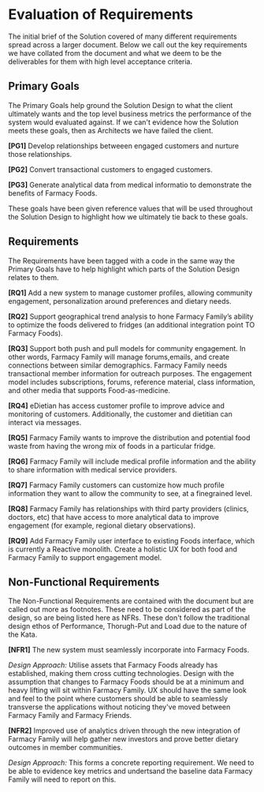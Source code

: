 # Evaluation of Requirements

The initial brief of the Solution covered of many different requirements spread across a larger document. Below we call out the key requirements we have collated from the document and what we deem to be the deliverables for them with high level acceptance criteria.

## Primary Goals

The Primary Goals help ground the Solution Design to what the client ultimately wants and the top level business metrics the performance of the system would evaluated against. If we can't evidence how the Solution meets these goals, then as Architects we have failed the client.

**[PG1]** Develop relationships betweeen engaged customers and nurture those relationships.

**[PG2]** Convert transactional customers to engaged customers.

**[PG3]** Generate analytical data from medical informatio to demonstrate the benefits of Farmacy Foods.

These goals have been given reference values that will be used throughout the Solution Design to highlight how we ultimately tie back to these goals.

## Requirements

The Requirements have been tagged with a code in the same way the Primary Goals have to help highlight which parts of the Solution Design relates to them.

**[RQ1]** Add a new system to manage customer profiles, allowing community engagement, personalization around preferences and dietary needs.

**[RQ2]** Support geographical trend analysis to hone Farmacy Family’s ability to optimize the foods delivered to fridges (an additional integration point TO Farmacy Foods).

**[RQ3]** Support both push and pull models for community engagement. In other words, Farmacy Family will manage forums,emails, and create connections between similar demographics. Farmacy Family needs transactional member information for outreach purposes. The engagement model includes subscriptions, forums, reference material, class information, and other media that supports Food-as-medicine.

**[RQ4]** eDietian has access customer profile to improve advice and monitoring of customers. Additionally, the customer and dietitian can interact via messages.

**[RQ5]** Farmacy Family wants to improve the distribution and potential food waste from having the wrong mix of foods in a particular fridge.

**[RQ6]** Farmacy Family will include medical profile information and the ability to share information with medical service providers.

**[RQ7]** Farmacy Family customers can customize how much profile information they want to allow the community to see, at a finegrained level.

**[RQ8]** Farmacy Family has relationships with third party providers (clinics, doctors, etc) that have access to more analytical data to improve engagement (for example, regional dietary observations).

**[RQ9]** Add Farmacy Family user interface to existing Foods interface, which is currently a Reactive monolith. Create a holistic UX for both food and Farmacy Family to support engagement model.

## Non-Functional Requirements

The Non-Functional Requirements are contained with the document but are called out more as footnotes. These need to be considered as part of the design, so are being listed here as NFRs. These don't follow the traditional design ethos of Performance, Thorugh-Put and Load due to the nature of the Kata.

**[NFR1]** The new system must seamlessly incorporate into Farmacy Foods.

*Design Approach:* Utilise assets that Farmacy Foods already has established, making them cross cutting technologies. Design with the assumption that changes to Farmacy Foods should be at a minimum and heavy lifting will sit within Farmacy Family. UX should have the same look and feel to the point where customers should be able to seamlessly transverse the applications without noticing they've moved between Farmacy Family and Farmacy Friends.

**[NFR2]** Improved use of analytics driven through the new integration of Farmacy Family will help gather new investors and prove better dietary outcomes in member communities.

*Design Approach:* This forms a concrete reporting requirement. We need to be able to evidence key metrics and undertsand the baseline data Farmacy Family will need to report on this.
